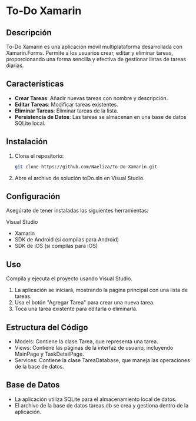 # To-Do Xamarin

## Descripción
To-Do Xamarin es una aplicación móvil multiplataforma desarrollada con Xamarin.Forms. Permite a los usuarios crear, editar y eliminar tareas, proporcionando una forma sencilla y efectiva de gestionar listas de tareas diarias.

## Características
- **Crear Tareas**: Añadir nuevas tareas con nombre y descripción.
- **Editar Tareas**: Modificar tareas existentes.
- **Eliminar Tareas**: Eliminar tareas de la lista.
- **Persistencia de Datos**: Las tareas se almacenan en una base de datos SQLite local.

## Instalación
1. Clona el repositorio:
   ```bash
   git clone https://github.com/Naeliza/To-Do-Xamarin.git

2. Abre el archivo de solución toDo.sln en Visual Studio.

## Configuración

Asegúrate de tener instaladas las siguientes herramientas:

Visual Studio

- Xamarin
- SDK de Android (si compilas para Android)
- SDK de iOS (si compilas para iOS)

## Uso

Compila y ejecuta el proyecto usando Visual Studio.

1. La aplicación se iniciará, mostrando la página principal con una lista de tareas.
2. Usa el botón "Agregar Tarea" para crear una nueva tarea.
3. Toca una tarea existente para editarla o eliminarla.

## Estructura del Código

- Models: Contiene la clase Tarea, que representa una tarea.
- Views: Contiene las páginas de la interfaz de usuario, incluyendo MainPage y TaskDetailPage.
- Services: Contiene la clase TareaDatabase, que maneja las operaciones de la base de datos.

## Base de Datos

- La aplicación utiliza SQLite para el almacenamiento local de datos.
- El archivo de la base de datos tareas.db se crea y gestiona dentro de la aplicación.

